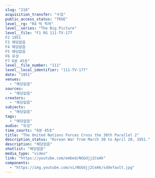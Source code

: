 ```yaml
---
slug: "218"
acquisition_transfer: "수집"
public_access_status: "TRUE"
level__rg: "R4 빅 픽쳐"
level__series: "The Big Picture"
level__file: "F1 RG 111-TV-177
F2 1951
F3 해당없음
F4 해당없음
F5 해당없음
F6 유성
F7 6분 45초"
level__file_number: "111"
level__local_identifier: "111-TV-177"
date: "1951"
venues: 
  - "해당없음"
sources: 
  - "해당없음"
creators: 
  - "해당없음"
subjects: 
  - "해당없음"
tags: 
  - "해당없음"
audio: "유성"
time_courts: "6분 45초"
title: "The United Nations Forces Cross the 38th Parallel 2"
description_status: "Korean War from March 30 to April 20, 1951."
description: "해당없음"
shotlist: "해당없음"
media_type: "video"
link: "https://youtube.com/embed/NGGdjj2CeAk"
components: 
  - "https://img.youtube.com/vi/NGGdjj2CeAk/sddefault.jpg"
---
```

